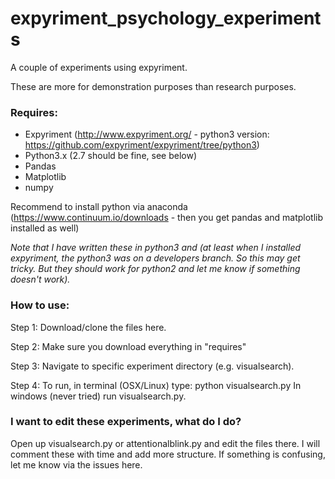 # expyriment_psychology_experiments
A couple of experiments using expyriment. 

These are more for demonstration purposes than research purposes. 

### Requires: 

- Expyriment (http://www.expyriment.org/ - python3 version: https://github.com/expyriment/expyriment/tree/python3)
- Python3.x (2.7 should be fine, see below) 
- Pandas 
- Matplotlib
- numpy

Recommend to install python via anaconda (https://www.continuum.io/downloads - then you get pandas and matplotlib installed as well)

*Note that I have written these in python3 and (at least when I installed expyriment, the python3 was on a developers branch. So this may get tricky. But they *should* work for python2 and let me know if something doesn't work).* 


### How to use: 

Step 1: 
Download/clone the files here. 

Step 2: 
Make sure you download everything in "requires"

Step 3: 
Navigate to specific experiment directory (e.g. visualsearch). 

Step 4:
To run, in terminal (OSX/Linux) type: python visualsearch.py 
In windows (never tried) run visualsearch.py. 

### I want to edit these experiments, what do I do? 
Open up visualsearch.py or attentionalblink.py and edit the files there. I will comment these with time and add more structure. If something is confusing, let me know via the issues here. 



